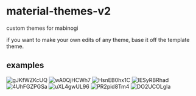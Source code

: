# material-themes-v2
custom themes for mabinogi


if you want to make your own edits of any theme, base it off the template theme.

## examples

![gJKfWZKcUQ](https://user-images.githubusercontent.com/20039012/161009538-57bda99b-902c-413d-a6e5-165eb53312e7.png)
![wA0QjHCWh7](https://user-images.githubusercontent.com/20039012/161009547-e12e0803-a54a-465b-99c7-f4954eac09a4.png)
![HsnEB0hx1C](https://user-images.githubusercontent.com/20039012/161009560-e290389c-fafb-4671-a504-d2ee6532bce2.png)
![IESyRBRhad](https://user-images.githubusercontent.com/20039012/161009564-9f9014cf-d895-48b2-baba-d973a20693b4.png)
![4UhFGZPGSa](https://user-images.githubusercontent.com/20039012/161009568-d52bbf44-681d-4349-8c5f-78329a926323.png)
![uXL4gwUL96](https://user-images.githubusercontent.com/20039012/161009572-9af29850-5448-4b53-81e8-92b7d94f3189.png)
![PR2pid8Tm4](https://user-images.githubusercontent.com/20039012/161009578-b49e2d83-cdb0-4c2e-bb61-967165e5024c.png)
![DO2UCOLgla](https://user-images.githubusercontent.com/20039012/161009583-908147af-f919-49b8-8b22-1cdb28e6f43c.png)
